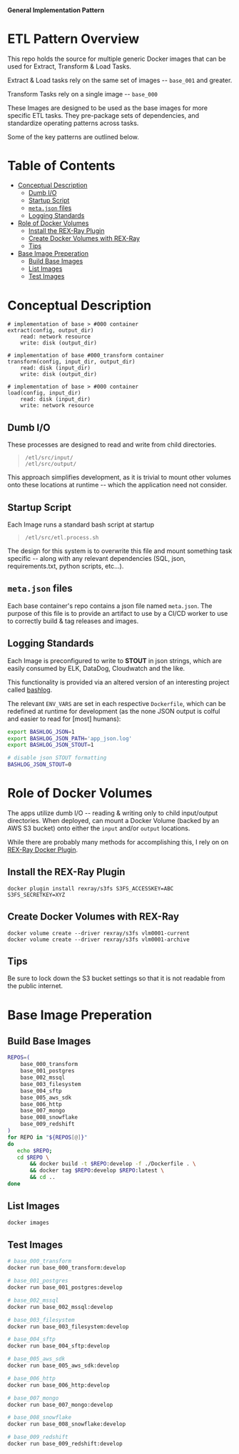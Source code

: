 #### General Implementation Pattern

# ETL Pattern Overview

This repo holds the source for multiple generic Docker images that can be used for Extract, Transform & Load Tasks.

Extract & Load tasks rely on the same set of images -- `base_001` and greater.

Transform Tasks rely on a single image -- `base_000`

These Images are designed to be used as the base images for more specific ETL tasks. They pre-package sets of dependencies, and standardize operating patterns across tasks.

Some of the key patterns are outlined below.

#  <a id="table-of-contents"></a>Table of Contents

 * [Conceptual Description](#conceptual_description)
    * [Dumb I/O](#dumb_i_o)
    * [Startup Script](#startup_script)
    * [`meta.json` files](#meta_json_files)
    * [Logging Standards](#logging_standards)
 * [Role of Docker Volumes](#role_of_docker_volumes)
    * [Install the REX-Ray Plugin](#install_the_rex_ray_plugin)
    * [Create Docker Volumes with REX-Ray](#create_docker_volumes_with_rex_ray)
    * [Tips](#tips)
 * [Base Image Preperation](#base_image_preperation)
    * [Build Base Images](#build_base_images)
    * [List Images](#list_images)
    * [Test Images](#test_images)


# <a id="conceptual_description"></a> Conceptual Description

```
# implementation of base > #000 container
extract(config, output_dir)
    read: network resource
    write: disk (output_dir)

# implementation of base #000_transform container
transform(config, input_dir, output_dir)
    read: disk (input_dir)
    write: disk (output_dir)

# implementation of base > #000 container
load(config, input_dir)
    read: disk (input_dir)
    write: network resource
```

## <a id="dumb_i_o"></a> Dumb I/O

These processes are designed to read and write from child directories.

> `/etl/src/input/`  
> `/etl/src/output/`

This approach simplifies development, as it is trivial to mount other volumes onto these locations at runtime -- which the application need not consider.

## <a id="startup_script"></a> Startup Script

Each Image runs a standard bash script at startup

> `/etl/src/etl.process.sh`

The design for this system is to overwrite this file and mount something task specific -- along with any relevant dependencies (SQL, json, requirements.txt, python scripts, etc...).

## <a id="meta_json_files"></a> `meta.json` files

Each base container's repo contains a json file named `meta.json`. The purpose of this file is to provide an artifact to use by a CI/CD worker to use to correctly build & tag releases and images.

## <a id="logging_standards"></a> Logging Standards

Each Image is preconfigured to write to **STOUT** in json strings, which are easily consumed by ELK, DataDog, Cloudwatch and the like.

This functionality is provided via an altered version of an interesting project called [bashlog](https://github.com/Zordrak/bashlog).

The relevant `ENV_VARS` are set in each respective `Dockerfile`, which can be redefined at runtime for development (as the none JSON output is colful and easier to read for [most] humans):
```sh
export BASHLOG_JSON=1
export BASHLOG_JSON_PATH='app_json.log'
export BASHLOG_JSON_STOUT=1

# disable json STOUT formatting
BASHLOG_JSON_STOUT=0
```

# <a id="role_of_docker_volumes"></a> Role of Docker Volumes

The apps utilize dumb I/O -- reading & writing only to child input/output directories. When deployed, can mount a Docker Volume (backed by an AWS S3 bucket) onto either the `input` and/or `output` locations.

While there are probably many methods for accomplishing this, I rely on on [REX-Ray Docker Plugin](https://rexray.readthedocs.io/en/v0.9.0/user-guide/docker-plugins/).

## <a id="install_the_rex_ray_plugin"></a> Install the REX-Ray Plugin

```
docker plugin install rexray/s3fs S3FS_ACCESSKEY=ABC S3FS_SECRETKEY=XYZ
```

## <a id="create_docker_volumes_with_rex_ray"></a> Create Docker Volumes with REX-Ray
```
docker volume create --driver rexray/s3fs vlm0001-current
docker volume create --driver rexray/s3fs vlm0001-archive
```

## <a id="tips"></a> Tips

Be sure to lock down the S3 bucket settings so that it is not readable from the public internet.

# <a id="base_image_preperation"></a> Base Image Preperation

## <a id="build_base_images"></a> Build Base Images
```sh
REPOS=(
    base_000_transform
    base_001_postgres
    base_002_mssql
    base_003_filesystem
    base_004_sftp
    base_005_aws_sdk
    base_006_http
    base_007_mongo
    base_008_snowflake
    base_009_redshift
)
for REPO in "${REPOS[@]}"
do
   echo $REPO;
   cd $REPO \
       && docker build -t $REPO:develop -f ./Dockerfile . \
       && docker tag $REPO:develop $REPO:latest \
       && cd ..
done
```

## <a id="list_images"></a> List Images
```sh
docker images
```

## <a id="test_images"></a> Test Images

```sh
# base_000_transform
docker run base_000_transform:develop

# base_001_postgres
docker run base_001_postgres:develop

# base_002_mssql
docker run base_002_mssql:develop

# base_003_filesystem
docker run base_003_filesystem:develop

# base_004_sftp
docker run base_004_sftp:develop

# base_005_aws_sdk
docker run base_005_aws_sdk:develop

# base_006_http
docker run base_006_http:develop

# base_007_mongo
docker run base_007_mongo:develop

# base_008_snowflake
docker run base_008_snowflake:develop

# base_009_redshift
docker run base_009_redshift:develop
```
